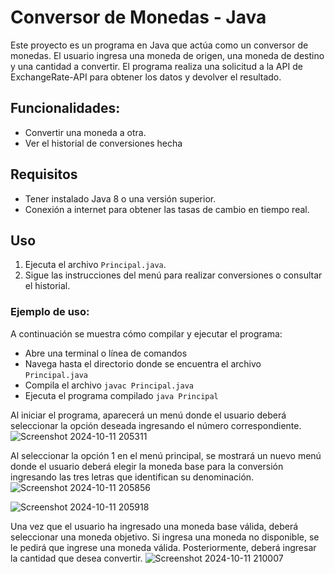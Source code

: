 # Conversor de Monedas - Java

Este proyecto es un programa en Java que actúa como un conversor de monedas. El usuario ingresa una moneda de origen, una moneda de destino y una cantidad a convertir. El programa realiza una solicitud a la API de ExchangeRate-API para obtener los datos y devolver el resultado.

## Funcionalidades:

- Convertir una moneda a otra.
- Ver el historial de conversiones hecha

## Requisitos

- Tener instalado Java 8 o una versión superior.
- Conexión a internet para obtener las tasas de cambio en tiempo real.

## Uso

1. Ejecuta el archivo `Principal.java`.
2. Sigue las instrucciones del menú para realizar conversiones o consultar el historial.

### Ejemplo de uso:

A continuación se muestra cómo compilar y ejecutar el programa:

- Abre una terminal o línea de comandos
- Navega hasta el directorio donde se encuentra el archivo `Principal.java`
- Compila el archivo `javac Principal.java`
- Ejecuta el programa compilado `java Principal`

Al iniciar el programa, aparecerá un menú donde el usuario deberá seleccionar la opción deseada ingresando el número correspondiente.
![Screenshot 2024-10-11 205311](https://github.com/user-attachments/assets/d6ba5daf-69bb-4292-8d93-17a594ddbf6e)

Al seleccionar la opción 1 en el menú principal, se mostrará un nuevo menú donde el usuario deberá elegir la moneda base para la conversión ingresando las tres letras que identifican su denominación.
![Screenshot 2024-10-11 205856](https://github.com/user-attachments/assets/4e839077-b045-4044-a315-c83d7cefe981)


![Screenshot 2024-10-11 205918](https://github.com/user-attachments/assets/f05dc548-261b-466a-b661-4d7d16c5aace)

Una vez que el usuario ha ingresado una moneda base válida, deberá seleccionar una moneda objetivo. Si ingresa una moneda no disponible, se le pedirá que ingrese una moneda válida. Posteriormente, deberá ingresar la cantidad que desea convertir.
![Screenshot 2024-10-11 210007](https://github.com/user-attachments/assets/7f1f1b28-3524-4f4c-a0e9-53754f7fe945)


